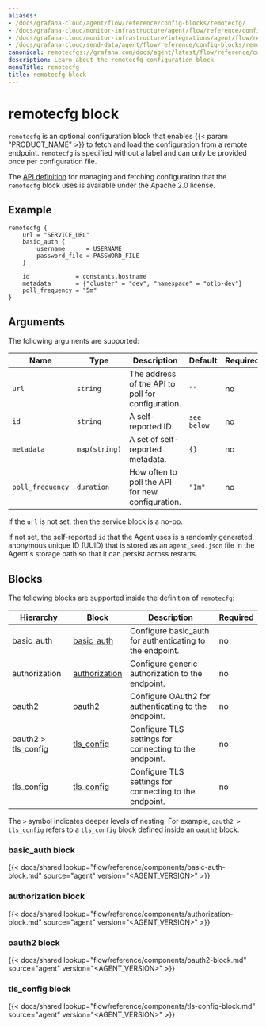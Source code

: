 ```yaml
---
aliases:
- /docs/grafana-cloud/agent/flow/reference/config-blocks/remotecfg/
- /docs/grafana-cloud/monitor-infrastructure/agent/flow/reference/config-blocks/remotecfg/
- /docs/grafana-cloud/monitor-infrastructure/integrations/agent/flow/reference/config-blocks/remotecfg/
- /docs/grafana-cloud/send-data/agent/flow/reference/config-blocks/remotecfg/
canonical: remotecfgs://grafana.com/docs/agent/latest/flow/reference/config-blocks/remotecfg/
description: Learn about the remotecfg configuration block
menuTitle: remotecfg
title: remotecfg block
---
```


# remotecfg block

`remotecfg` is an optional configuration block that enables {{< param "PRODUCT_NAME" >}}
to fetch and load the configuration from a remote endpoint.
`remotecfg` is specified without a label and can only be provided once per
configuration file.

The [API definition][] for managing and fetching configuration that the
`remotecfg` block uses is available under the Apache 2.0 license.

[API definition]: https://github.com/grafana/agent-remote-config

## Example

```river
remotecfg {
	url = "SERVICE_URL"
	basic_auth {
		username      = USERNAME
		password_file = PASSWORD_FILE
	}

	id             = constants.hostname
	metadata       = {"cluster" = "dev", "namespace" = "otlp-dev"}
	poll_frequency = "5m"
}
```

## Arguments

The following arguments are supported:

Name             | Type                 | Description                                      | Default     | Required
-----------------|----------------------|--------------------------------------------------|-------------|---------
`url`            | `string`             | The address of the API to poll for configuration. | `""`        | no
`id`             | `string`             | A self-reported ID.                               | `see below` | no
`metadata`       | `map(string)`        | A set of self-reported metadata.                  | `{}`        | no
`poll_frequency` | `duration`           | How often to poll the API for new configuration.  | `"1m"`      | no

If the `url` is not set, then the service block is a no-op.

If not set, the self-reported `id` that the Agent uses is a randomly generated,
anonymous unique ID (UUID) that is stored as an `agent_seed.json` file in the
Agent's storage path so that it can persist across restarts.

## Blocks

The following blocks are supported inside the definition of `remotecfg`:

Hierarchy | Block | Description | Required
--------- | ----- | ----------- | --------
basic_auth | [basic_auth][] | Configure basic_auth for authenticating to the endpoint. | no
authorization | [authorization][] | Configure generic authorization to the endpoint. | no
oauth2 | [oauth2][] | Configure OAuth2 for authenticating to the endpoint. | no
oauth2 > tls_config | [tls_config][] | Configure TLS settings for connecting to the endpoint. | no
tls_config | [tls_config][] | Configure TLS settings for connecting to the endpoint. | no

The `>` symbol indicates deeper levels of nesting. For example,
`oauth2 > tls_config` refers to a `tls_config` block defined inside
an `oauth2` block.

[basic_auth]: #basic_auth-block
[authorization]: #authorization-block
[oauth2]: #oauth2-block
[tls_config]: #tls_config-block

### basic_auth block

{{< docs/shared lookup="flow/reference/components/basic-auth-block.md" source="agent" version="<AGENT_VERSION>" >}}

### authorization block

{{< docs/shared lookup="flow/reference/components/authorization-block.md" source="agent" version="<AGENT_VERSION>" >}}

### oauth2 block

{{< docs/shared lookup="flow/reference/components/oauth2-block.md" source="agent" version="<AGENT_VERSION>" >}}

### tls_config block

{{< docs/shared lookup="flow/reference/components/tls-config-block.md" source="agent" version="<AGENT_VERSION>" >}}


